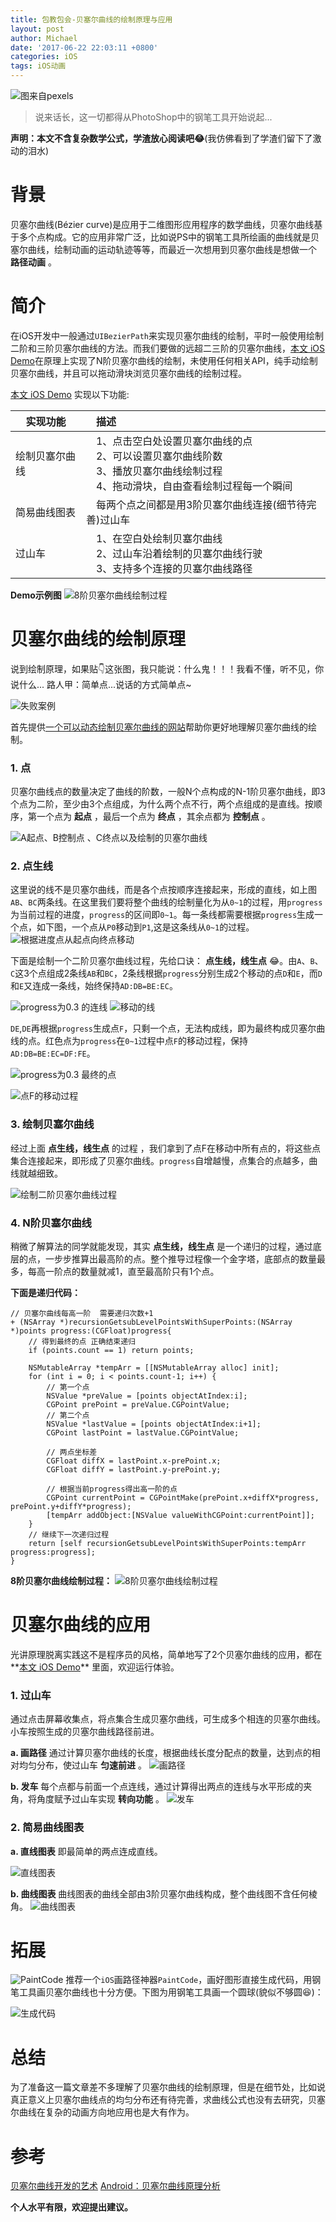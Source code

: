 ```yaml
---
title: 包教包会-贝塞尔曲线的绘制原理与应用
layout: post
author: Michael
date: '2017-06-22 22:03:11 +0800'
categories: iOS
tags: iOS动画
---
```


![图来自pexels](http://upload-images.jianshu.io/upload_images/1319710-f68c70b0ca4ac62c.jpg?imageMogr2/auto-orient/strip%7CimageView2/2/w/1240)
>说来话长，这一切都得从PhotoShop中的钢笔工具开始说起...

**声明：本文不含复杂数学公式，学渣放心阅读吧😂**(我仿佛看到了学渣们留下了激动的泪水)

# 背景
贝塞尔曲线(Bézier curve)是应用于二维图形应用程序的数学曲线，贝塞尔曲线基于多个点构成。它的应用非常广泛，比如说PS中的钢笔工具所绘画的曲线就是贝塞尔曲线，绘制动画的运动轨迹等等，而最近一次想用到贝塞尔曲线是想做一个 **路径动画** 。


# 简介
在iOS开发中一般通过``UIBezierPath``来实现贝塞尔曲线的绘制，平时一般使用绘制二阶和三阶贝塞尔曲线的方法。而我们要做的远超二三阶的贝塞尔曲线，[本文 iOS Demo](https://github.com/xietao3/XTBezierPathBuilderDemo)在原理上实现了N阶贝塞尔曲线的绘制，未使用任何相关API，纯手动绘制贝塞尔曲线，并且可以拖动滑块浏览贝塞尔曲线的绘制过程。


[本文 iOS Demo](https://github.com/xietao3/XTBezierPathBuilderDemo) 实现以下功能:

| 实现功能 | &emsp;描述 |
| ------ | :------ |
| 绘制贝塞尔曲线 | &emsp;1、点击空白处设置贝塞尔曲线的点<br/>&emsp;2、可以设置贝塞尔曲线阶数<br/>&emsp;3、播放贝塞尔曲线绘制过程<br/>&emsp;4、拖动滑块，自由查看绘制过程每一个瞬间 |
| 简易曲线图表 | &emsp;每两个点之间都是用3阶贝塞尔曲线连接(细节待完善)过山车 |
| 过山车 | &emsp;1、在空白处绘制贝塞尔曲线<br/>&emsp;2、过山车沿着绘制的贝塞尔曲线行驶<br/>&emsp;3、支持多个连接的贝塞尔曲线路径 |

**Demo示例图**
![8阶贝塞尔曲线绘制过程](http://upload-images.jianshu.io/upload_images/1319710-b802c4d1da045b6e.gif?imageMogr2/auto-orient/strip)

# 贝塞尔曲线的绘制原理


说到绘制原理，如果贴👇这张图，我只能说：什么鬼！！！我看不懂，听不见，你说什么...
路人甲：简单点...说话的方式简单点~

![失败案例](http://upload-images.jianshu.io/upload_images/1819486-bfbef7229c101bde?imageMogr2/auto-orient/strip%7CimageView2/2/w/1240)

首先提供[一个可以动态绘制贝塞尔曲线的网站](http://myst729.github.io/bezier-curve/)帮助你更好地理解贝塞尔曲线的绘制。
### 1.  点

贝塞尔曲线点的数量决定了曲线的阶数，一般N个点构成的N-1阶贝塞尔曲线，即3个点为二阶，至少由3个点组成，为什么两个点不行，两个点组成的是直线。按顺序，第一个点为 **起点** ，最后一个点为 **终点** ，其余点都为 **控制点** 。

![A起点、B控制点 、C终点以及绘制的贝塞尔曲线](http://upload-images.jianshu.io/upload_images/1319710-654861388c5b30d9.png?imageMogr2/auto-orient/strip%7CimageView2/2/w/440)

### 2. 点生线
这里说的线不是贝塞尔曲线，而是各个点按顺序连接起来，形成的直线，如上图``AB``、``BC``两条线。在这里我们要将整个曲线的绘制量化为从``0~1``的过程，用``progress``为当前过程的进度，``progress``的区间即``0~1``。每一条线都需要根据``progress``生成一个点，如下图，一个点从``P0``移动到``P1``,这是这条线从``0~1``的过程。
![根据进度点从起点向终点移动](http://upload-images.jianshu.io/upload_images/1319710-646b9393dc6bdf05.gif?imageMogr2/auto-orient/strip)

下面是绘制一个二阶贝塞尔曲线过程，先给口诀： **点生线，线生点** 😂。由``A``、``B``、``C``这3个点组成2条线``AB``和``BC``，2条线根据``progress``分别生成2个移动的点``D``和``E``，而``D``和``E``又连成一条线，始终保持``AD:DB=BE:EC``。

![progress为0.3 的连线 ](http://upload-images.jianshu.io/upload_images/1319710-ae1473f2f7da53ab.png?imageMogr2/auto-orient/strip%7CimageView2/2/w/440)
![移动的线](http://upload-images.jianshu.io/upload_images/1319710-efbcbd8d33b9e7a7.gif?imageMogr2/auto-orient/strip)

``DE``,``DE``再根据``progress``生成点``F``，只剩一个点，无法构成线，即为最终构成贝塞尔曲线的点。红色点为``progress``在``0~1``过程中点``F``的移动过程，保持``AD:DB=BE:EC=DF:FE``。



![progress为0.3 最终的点](http://upload-images.jianshu.io/upload_images/1319710-7ea572906d977e3b.png?imageMogr2/auto-orient/strip%7CimageView2/2/w/440)



![点F的移动过程](http://upload-images.jianshu.io/upload_images/1319710-e23aa5ee1c570b24.gif?imageMogr2/auto-orient/strip)


### 3. 绘制贝塞尔曲线
经过上面 **点生线，线生点** 的过程 ，我们拿到了点F在移动中所有点的，将这些点集合连接起来，即形成了贝塞尔曲线。``progress``自增越慢，点集合的点越多，曲线就越细致。

![绘制二阶贝塞尔曲线过程](http://upload-images.jianshu.io/upload_images/1319710-34d7cf413ee16f0e.gif?imageMogr2/auto-orient/strip)

### 4. N阶贝塞尔曲线
稍微了解算法的同学就能发现，其实 **点生线，线生点** 是一个递归的过程，通过底层的点，一步步推算出最高阶的点。整个推导过程像一个金字塔，底部点的数量最多，每高一阶点的数量就减1，直至最高阶只有1个点。

**下面是递归代码：**

```
// 贝塞尔曲线每高一阶  需要递归次数+1
+ (NSArray *)recursionGetsubLevelPointsWithSuperPoints:(NSArray *)points progress:(CGFloat)progress{
    // 得到最终的点 正确结束递归
    if (points.count == 1) return points;

    NSMutableArray *tempArr = [[NSMutableArray alloc] init];
    for (int i = 0; i < points.count-1; i++) {
        // 第一个点
        NSValue *preValue = [points objectAtIndex:i];
        CGPoint prePoint = preValue.CGPointValue;
        // 第二个点
        NSValue *lastValue = [points objectAtIndex:i+1];
        CGPoint lastPoint = lastValue.CGPointValue;

        // 两点坐标差
        CGFloat diffX = lastPoint.x-prePoint.x;
        CGFloat diffY = lastPoint.y-prePoint.y;

        // 根据当前progress得出高一阶的点
        CGPoint currentPoint = CGPointMake(prePoint.x+diffX*progress, prePoint.y+diffY*progress);
        [tempArr addObject:[NSValue valueWithCGPoint:currentPoint]];
    }
    // 继续下一次递归过程
    return [self recursionGetsubLevelPointsWithSuperPoints:tempArr progress:progress];
}
```
**8阶贝塞尔曲线绘制过程：**
![8阶贝塞尔曲线绘制过程](http://upload-images.jianshu.io/upload_images/1319710-b802c4d1da045b6e.gif?imageMogr2/auto-orient/strip)


# 贝塞尔曲线的应用
光讲原理脱离实践这不是程序员的风格，简单地写了2个贝塞尔曲线的应用，都在**[本文 iOS Demo](https://github.com/xietao3/XTBezierPathBuilderDemo)** 里面，欢迎运行体验。
### 1. 过山车
通过点击屏幕收集点，将点集合生成贝塞尔曲线，可生成多个相连的贝塞尔曲线。小车按照生成的贝塞尔曲线路径前进。

**a. 画路径**
通过计算贝塞尔曲线的长度，根据曲线长度分配点的数量，达到点的相对均匀分布，使过山车 **匀速前进** 。
![画路径](http://upload-images.jianshu.io/upload_images/1319710-f9f35dbe987a9c51.gif?imageMogr2/auto-orient/strip)

**b. 发车**
每个点都与前面一个点连线，通过计算得出两点的连线与水平形成的夹角，将角度赋予过山车实现 **转向功能** 。
![发车](http://upload-images.jianshu.io/upload_images/1319710-71703ee22240004c.gif?imageMogr2/auto-orient/strip)

### 2. 简易曲线图表

**a. 直线图表**
即最简单的两点连成直线。

![直线图表](http://upload-images.jianshu.io/upload_images/1319710-78a238b63e1be55e.gif?imageMogr2/auto-orient/strip)

**b. 曲线图表**
曲线图表的曲线全部由3阶贝塞尔曲线构成，整个曲线图不含任何棱角。
![曲线图表](http://upload-images.jianshu.io/upload_images/1319710-b3fce50cd7dd88ac.gif?imageMogr2/auto-orient/strip)

# 拓展

![PaintCode](http://upload-images.jianshu.io/upload_images/1319710-57b4a7ab5be942bd.png?imageMogr2/auto-orient/strip%7CimageView2/2/w/240)
推荐一个``iOS``画路径神器``PaintCode``，画好图形直接生成代码，用钢笔工具画贝塞尔曲线也十分方便。下图为用钢笔工具画一个圆球(貌似不够圆😆)：

![生成代码](http://upload-images.jianshu.io/upload_images/1319710-0e96890b3f08676c.png?imageMogr2/auto-orient/strip%7CimageView2/2/w/1240)


# 总结
为了准备这一篇文章差不多理解了贝塞尔曲线的绘制原理，但是在细节处，比如说真正意义上贝塞尔曲线点的均匀分布还有待完善，求曲线公式也没有去研究，贝塞尔曲线在复杂的动画方向地应用也是大有作为。

# 参考
[贝塞尔曲线开发的艺术](http://www.jianshu.com/p/55c721887568)
[Android：贝塞尔曲线原理分析](http://www.jianshu.com/p/1af5c3655fa3)

**个人水平有限，欢迎提出建议。**
